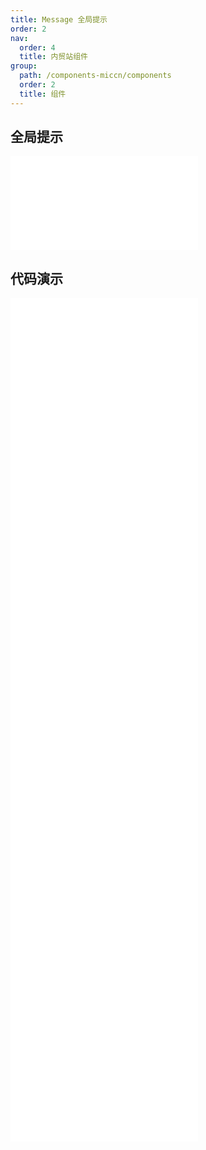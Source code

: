 ```yaml
---
title: Message 全局提示
order: 2
nav:
  order: 4
  title: 内贸站组件
group:
  path: /components-miccn/components
  order: 2
  title: 组件
---
```


## 全局提示

<div>
<embed src="@docs-common/message/index.md"></embed>
</div>
        
## 代码演示

<Row gutter=8>

  <Col span=12>
    
  <div class="code-box"><embed src="@abiz-rc-miccn/message/demo/info-message-miccn.md"></embed></div>
          
  <div class="code-box"><embed src="@abiz-rc-miccn/message/demo/duration-message-miccn.md"></embed></div>
          
  <div class="code-box"><embed src="@abiz-rc-miccn/message/demo/thenable-message-miccn.md"></embed></div>
          
  <div class="code-box"><embed src="@abiz-rc-miccn/message/demo/custom-style-message-miccn.md"></embed></div>
          
  </Col>
          
  <Col span=12>
    
  <div class="code-box"><embed src="@abiz-rc-miccn/message/demo/other-message-miccn.md"></embed></div>
          
  <div class="code-box"><embed src="@abiz-rc-miccn/message/demo/loading-message-miccn.md"></embed></div>
          
  <div class="code-box"><embed src="@abiz-rc-miccn/message/demo/update-message-miccn.md"></embed></div>
          
  <div class="code-box"><embed src="@abiz-rc-miccn/message/demo/hooks-message-miccn.md"></embed></div>
          
  </Col>
          
</Row>
        
<div><embed src="@docs-common/message/index-api.md"></embed><div>
        